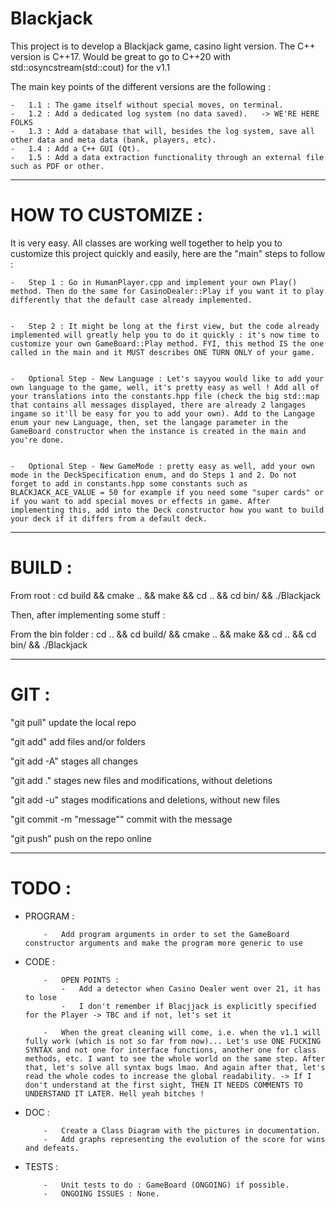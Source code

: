 # Blackjack
This project is to develop a Blackjack game, casino light version.
The C++ version is C++17. Would be great to go to C++20 with std::osyncstream(std::cout) for the v1.1

The main key points of the different versions are the following :

	-	1.1 : The game itself without special moves, on terminal.
	-	1.2 : Add a dedicated log system (no data saved).	-> WE'RE HERE FOLKS
	-	1.3 : Add a database that will, besides the log system, save all other data and meta data (bank, players, etc).
	-	1.4 : Add a C++ GUI (Qt).
	-	1.5 : Add a data extraction functionality through an external file such as PDF or other.

----------------------------------------------------------------------------------------------------
# HOW TO CUSTOMIZE :
It is very easy.
All classes are working well together to help you to customize this project quickly and easily, here are the "main" steps to follow :

	-	Step 1 : Go in HumanPlayer.cpp and implement your own Play() method. Then do the same for CasinoDealer::Play if you want it to play differently that the default case already implemented.


	-	Step 2 : It might be long at the first view, but the code already implemented will greatly help you to do it quickly : it's now time to customize your own GameBoard::Play method. FYI, this method IS the one called in the main and it MUST describes ONE TURN ONLY of your game.


	-	Optional Step - New Language : Let's sayyou would like to add your own language to the game, well, it's pretty easy as well ! Add all of your translations into the constants.hpp file (check the big std::map that contains all messages displayed, there are already 2 langages ingame so it'll be easy for you to add your own). Add to the Langage enum your new Language, then, set the langage parameter in the GameBoard constructor when the instance is created in the main and you're done.


	-	Optional Step - New GameMode : pretty easy as well, add your own mode in the DeckSpecification enum, and do Steps 1 and 2. Do not forget to add in constants.hpp some constants such as BLACKJACK_ACE_VALUE = 50 for example if you need some "super cards" or if you want to add special moves or effects in game. After implementing this, add into the Deck constructor how you want to build your deck if it differs from a default deck.
----------------------------------------------------------------------------------------------------

# BUILD :
From root : cd build && cmake .. && make && cd .. && cd bin/ && ./Blackjack

Then, after implementing some stuff :

From the bin folder : cd .. && cd build/ && cmake .. && make && cd .. && cd bin/ && ./Blackjack

----------------------------------------------------------------------------------------------------

# GIT :
"git pull"			update the local repo


"git add" add files and/or folders

"git add -A" stages all changes

"git add ." stages new files and modifications, without deletions

"git add -u" stages modifications and deletions, without new files


"git commit -m "message""	commit with the message


"git push" push on the repo online

----------------------------------------------------------------------------------------------------

# TODO :

  - PROGRAM :
  
			-	Add program arguments in order to set the GameBoard constructor arguments and make the program more generic to use

  - CODE :

			-	OPEN POINTS :
				-	Add a detector when Casino Dealer went over 21, it has to lose
				-	I don't remember if Blacjjack is explicitly specified for the Player -> TBC and if not, let's set it
			
			-	When the great cleaning will come, i.e. when the v1.1 will fully work (which is not so far from now)... Let's use ONE FUCKING SYNTAX and not one for interface functions, another one for class methods, etc. I want to see the whole world on the same step. After that, let's solve all syntax bugs lmao. And again after that, let's read the whole codes to increase the global readability. -> If I don't understand at the first sight, THEN IT NEEDS COMMENTS TO UNDERSTAND IT LATER. Hell yeah bitches ! 
  
  - DOC :

			-	Create a Class Diagram with the pictures in documentation.
			-	Add graphs representing the evolution of the score for wins and defeats.

  - TESTS :

			-	Unit tests to do : GameBoard (ONGOING) if possible.
			-	ONGOING ISSUES : None.
    
